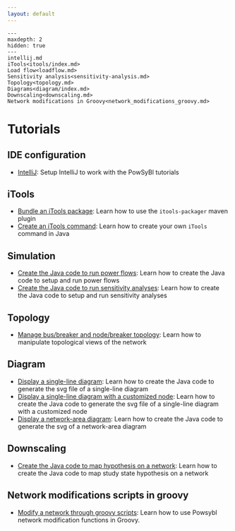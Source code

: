 ```yaml
---
layout: default
---
```


```{toctree}
---
maxdepth: 2
hidden: true
---
intellij.md
iTools<itools/index.md>
Load flow<loadflow.md>
Sensitivity analysis<sensitivity-analysis.md>
Topology<topology.md>
Diagrams<diagram/index.md>
Downscaling<downscaling.md>
Network modifications in Groovy<network_modifications_groovy.md>
```

# Tutorials

## IDE configuration
- [IntelliJ](intellij.md): Setup IntelliJ to work with the PowSyBl tutorials

## iTools
- [Bundle an iTools package](itools/itools-packager.md): Learn how to use the `itools-packager` maven plugin
- [Create an iTools command](itools/itools-command.md): Learn how to create your own `iTools` command in Java

## Simulation
- [Create the Java code to run power flows](loadflow.md): Learn how to create the Java code to setup and run power flows
- [Create the Java code to run sensitivity analyses](sensitivity-analysis.md): Learn how to create the Java code to setup and run sensitivity analyses

## Topology
- [Manage bus/breaker and node/breaker topology](topology.md): Learn how to manipulate topological views of the network

## Diagram
- [Display a single-line diagram](diagram/svg-writing.md): Learn how to create the Java code to generate the svg file of a single-line diagram
- [Display a single-line diagram with a customized node](diagram/sld-custom-node.md): Learn how to create the Java code to generate the svg file of a single-line diagram with a customized node
- [Display a network-area diagram](diagram/nad-svg-writing.md): Learn how to create the Java code to generate the svg of a network-area diagram

## Downscaling
- [Create the Java code to map hypothesis on a network](downscaling.md): Learn how to create the Java code to map study state hypothesis on a network

## Network modifications scripts in groovy
- [Modify a network through groovy scripts](network_modifications_groovy.md): Learn how to use Powsybl network modification functions in Groovy.